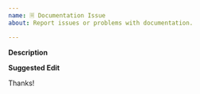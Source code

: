 ```yaml
---
name: 🗏 Documentation Issue
about: Report issues or problems with documentation.

---
```


**Description**
<!-- A clear and concise description of the problem. -->

**Suggested Edit**
<!--- Optional: only if you have suggestions on a fix for the documentation -->

Thanks!
